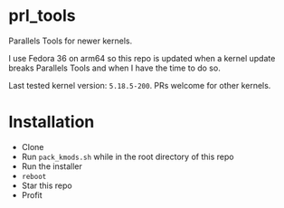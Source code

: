 # prl_tools
Parallels Tools for newer kernels.

I use Fedora 36 on arm64 so this repo is updated when a kernel update breaks Parallels Tools and when I have the time to do so.

Last tested kernel version: `5.18.5-200`. PRs welcome for other kernels.

# Installation
- Clone
- Run `pack_kmods.sh` while in the root directory of this repo
- Run the installer
- `reboot`
- Star this repo
- Profit
